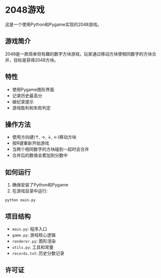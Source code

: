 # 2048游戏

这是一个使用Python和Pygame实现的2048游戏。

## 游戏简介

2048是一款简单但有趣的数字方块游戏，玩家通过移动方块使相同数字的方块合并，目标是获得2048方块。

## 特性

- 使用Pygame图形界面
- 记录历史最高分
- 破纪录提示
- 游戏胜利和失败判定

## 操作方法

- 使用方向键(↑, →, ↓, ←)移动方块
- 按R键重新开始游戏
- 当两个相同数字的方块碰到一起时会合并
- 合并后的数值会累加到分数中

## 如何运行

1. 确保安装了Python和Pygame
2. 在游戏目录中运行:
```
python main.py
```

## 项目结构

- `main.py`: 程序入口
- `game.py`: 游戏核心逻辑
- `renderer.py`: 图形渲染
- `utils.py`: 工具和常量
- `records.txt`: 历史分数记录

## 许可证
